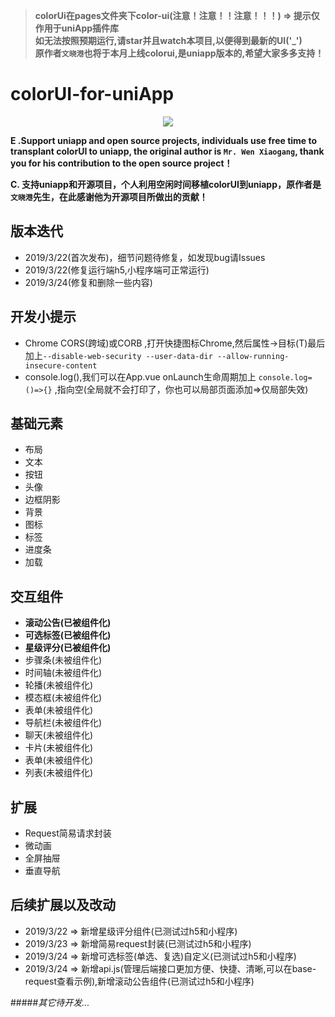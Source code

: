 >**colorUi在pages文件夹下color-ui(注意！注意！！注意！！！) => 提示仅作用于uniApp插件库**  
>**如无法按照预期运行,请star并且watch本项目,以便得到最新的UI('_')**  
>**原作者`文晓港`也将于本月上线colorui,是uniapp版本的,希望大家多多支持！**  

# colorUI-for-uniApp

<p style="text-align:center;width:100%;">
<img src="https://www.playsort.cn/file/colorui.png" />
</p>

**E .Support uniapp and open source projects, individuals use free time to transplant colorUI to uniapp, the original author is `Mr. Wen Xiaogang`, thank you for his contribution to the open source project！**  

**C. 支持uniapp和开源项目，个人利用空闲时间移植colorUI到uniapp，原作者是`文晓港`先生，在此感谢他为开源项目所做出的贡献！**

## 版本迭代
- 2019/3/22(首次发布)，细节问题待修复，如发现bug请Issues
- 2019/3/22(修复运行端h5,小程序端可正常运行)
- 2019/3/24(修复和删除一些内容)

## 开发小提示
- Chrome CORS(跨域)或CORB ,打开快捷图标Chrome,然后属性->目标(T)最后加上`--disable-web-security --user-data-dir --allow-running-insecure-content`  
- console.log(),我们可以在App.vue onLaunch生命周期加上 `console.log=()=>{}` ,指向空(全局就不会打印了，你也可以局部页面添加=>仅局部失效)


## 基础元素
- 布局
- 文本
- 按钮
- 头像
- 边框阴影
- 背景
- 图标
- 标签
- 进度条
- 加载


## 交互组件
- **滚动公告(已被组件化)**
- **可选标签(已被组件化)**
- **星级评分(已被组件化)**
- 步骤条(未被组件化)
- 时间轴(未被组件化)
- 轮播(未被组件化)
- 模态框(未被组件化)
- 表单(未被组件化)
- 导航栏(未被组件化)
- 聊天(未被组件化)
- 卡片(未被组件化)
- 表单(未被组件化)
- 列表(未被组件化)

## 扩展
- Request简易请求封装
- 微动画
- 全屏抽屉
- 垂直导航


## 后续扩展以及改动
- 2019/3/22 => 新增星级评分组件(已测试过h5和小程序)  
- 2019/3/23 => 新增简易request封装(已测试过h5和小程序)  
- 2019/3/24 => 新增可选标签(单选、复选)自定义(已测试过h5和小程序)  
- 2019/3/24 => 新增api.js(管理后端接口更加方便、快捷、清晰,可以在base-request查看示例),新增滚动公告组件(已测试过h5和小程序)

#####*其它待开发...*

